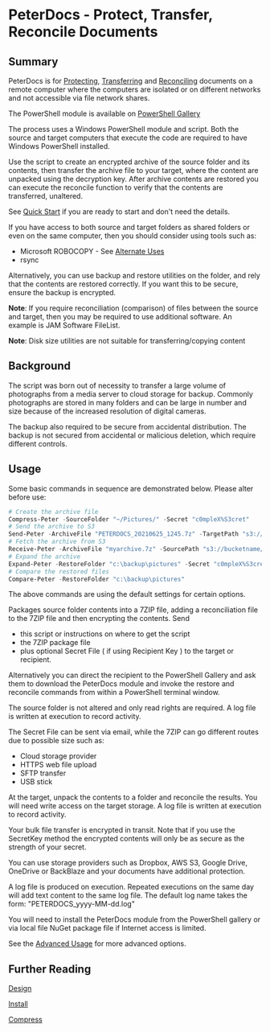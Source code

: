 # PeterDocs - Protect, Transfer, Reconcile Documents

## Summary

PeterDocs is for [Protecting](Encryption.md), [Transferring](SendArchive.md) and [Reconciling](Reconcile.md) documents
on a remote computer where the computers are isolated or on different networks and not accessible via
file network shares.

The PowerShell module is available on [PowerShell Gallery](https://www.powershellgallery.com/packages/PeterDocs)

The process uses a Windows PowerShell module and script.  Both the source and target computers
that execute the code are required to have Windows PowerShell installed.

Use the script to create an encrypted archive of the source folder and its contents, then
transfer the archive file to your target, where the content are unpacked using the decryption
key. After archive contents are restored you can execute the reconcile function
to verify that the contents are transferred, unaltered.

See [Quick Start](QuickStart.md) if you are ready to start and don't need the details.

If you have access to both source and target folders as shared folders or even
on the same computer, then you should consider using tools such as:

* Microsoft ROBOCOPY  - See [Alternate Uses](./Docs/AlternateUses.md)
* rsync

Alternatively, you can use backup and restore utilities on the folder, and rely that
the contents are restored correctly.  If you want this to be secure, ensure
the backup is encrypted.

**Note**: If you require reconciliation (comparison) of files between the source
and target, then you may be required to use additional software.  An example is
JAM Software FileList.

**Note**: Disk size utilities are not suitable for transferring/copying content

## Background

The script was born out of necessity to transfer a large volume of photographs
from a media server to cloud storage for backup.  Commonly photographs are stored in many
folders and can be large in number and size because of the increased
resolution of digital cameras.

The backup also required to be secure from accidental distribution.  The backup is not secured
from accidental or malicious deletion, which require different controls.

## Usage

Some basic commands in sequence are demonstrated below.  Please alter before use:

```powershell
# Create the archive file
Compress-Peter -SourceFolder "~/Pictures/" -Secret "c0mpleX%S3cret" 
# Send the archive to S3
Send-Peter -ArchiveFile "PETERDOCS_20210625_1245.7z" -TargetPath "s3://bucketname/pathpeter/PETERDOCS_20210625_1245.7z"
# Fetch the archive from S3
Receive-Peter -ArchiveFile "myarchive.7z" -SourcePath "s3://bucketname/pathpeter/PETERDOCS_20210625_1245.7z" 
# Expand the archive 
Expand-Peter -RestoreFolder "c:\backup\pictures" -Secret "c0mpleX%S3cret" -ArchiveFile "myarchive.7z"      
# Compare the restored files
Compare-Peter -RestoreFolder "c:\backup\pictures"
```

The above commands are using the default settings for certain options.

Packages source folder contents into a 7ZIP file, adding a reconciliation
file to the 7ZIP file and then encrypting the contents.  Send

* this script or instructions on where to get the script
* the 7ZIP package file
* plus optional Secret File ( if using Recipient Key ) to the target or recipient.

Alternatively you can direct the recipient to the PowerShell Gallery and ask them to
download the PeterDocs module and invoke the restore and reconcile commands from
within a PowerShell terminal window.

The source folder is not altered and only read rights are required. A log
file is written at execution to record activity.

The Secret File can be sent via email, while the 7ZIP can go different routes
due to possible size such as:

* Cloud storage provider
* HTTPS web file upload
* SFTP transfer
* USB stick

At the target, unpack the contents to a folder and reconcile the results.  You
will need write access on the target storage. A log file is written at execution
to record activity.

Your bulk file transfer is encrypted in transit.  Note that if you use the
SecretKey method the encrypted contents will only be as secure as the strength
of your secret.

You can use storage providers such as Dropbox, AWS S3, Google Drive, OneDrive or BackBlaze
and your documents have additional protection.

A log file is produced on execution.  Repeated executions on the same day
will add text content to the same log file.  The default log name takes the form:
"PETERDOCS_yyyy-MM-dd.log"

You will need to install the PeterDocs module from the PowerShell gallery or
via local file NuGet package file if Internet access is limited.

See the [Advanced Usage](Docs/Advanced.md) for more advanced options.

## Further Reading

[Design](Docs/Design.md)

[Install](Docs/Install.md)

[Compress](Docs/Compress.md)
